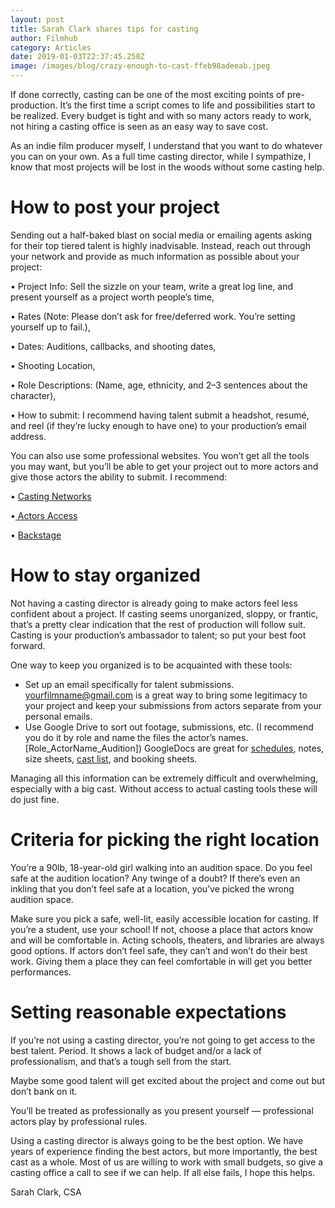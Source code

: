 ```yaml
---
layout: post
title: Sarah Clark shares tips for casting
author: Filmhub
category: Articles
date: 2019-01-03T22:37:45.258Z
image: /images/blog/crazy-enough-to-cast-ffeb98adeeab.jpeg
---
```

If done correctly, casting can be one of the most exciting points of pre-production. It’s the first time a script comes to life and possibilities start to be realized. Every budget is tight and with so many actors ready to work, not hiring a casting office is seen as an easy way to save cost.

As an indie film producer myself, I understand that you want to do whatever you can on your own. As a full time casting director, while I sympathize, I know that most projects will be lost in the woods without some casting help.

# How to post your project

Sending out a half-baked blast on social media or emailing agents asking for their top tiered talent is highly inadvisable. Instead, reach out through your network and provide as much information as possible about your project:

• Project Info: Sell the sizzle on your team, write a great log line, and present yourself as a project worth people’s time,

• Rates (Note: Please don’t ask for free/deferred work. You’re setting yourself up to fail.),

• Dates: Auditions, callbacks, and shooting dates,

• Shooting Location,

• Role Descriptions: (Name, age, ethnicity, and 2–3 sentences about the character),

• How to submit: I recommend having talent submit a headshot, resumé, and reel (if they’re lucky enough to have one) to your production’s email address.

You can also use some professional websites. You won’t get all the tools you may want, but you’ll be able to get your project out to more actors and give those actors the ability to submit. I recommend:

• [Casting Networks](http://bit.ly/2ENVAZf)

•[ Actors Access](http://bit.ly/2rUd0vA)

• [Backstage](http://bit.ly/2CDoWb5)

# How to stay organized

Not having a casting director is already going to make actors feel less confident about a project. If casting seems unorganized, sloppy, or frantic, that’s a pretty clear indication that the rest of production will follow suit. Casting is your production’s ambassador to talent; so put your best foot forward.

One way to keep you organized is to be acquainted with these tools:

* Set up an email specifically for talent submissions. yourfilmname@gmail.com is a great way to bring some legitimacy to your project and keep your submissions from actors separate from your personal emails.
* Use Google Drive to sort out footage, submissions, etc. (I recommend you do it by role and name the files the actor’s names.\[Role_ActorName_Audition]) GoogleDocs are great for [schedules](http://bit.ly/fhq_castingschedule), notes, size sheets, [cast list](http://bit.ly/fhq_castlist), and booking sheets.

Managing all this information can be extremely difficult and overwhelming, especially with a big cast. Without access to actual casting tools these will do just fine.

# Criteria for picking the right location

You’re a 90lb, 18-year-old girl walking into an audition space. Do you feel safe at the audition location? Any twinge of a doubt? If there’s even an inkling that you don’t feel safe at a location, you’ve picked the wrong audition space.

Make sure you pick a safe, well-lit, easily accessible location for casting. If you’re a student, use your school! If not, choose a place that actors know and will be comfortable in. Acting schools, theaters, and libraries are always good options. If actors don’t feel safe, they can’t and won’t do their best work. Giving them a place they can feel comfortable in will get you better performances.

# Setting reasonable expectations

If you’re not using a casting director, you’re not going to get access to the best talent. Period. It shows a lack of budget and/or a lack of professionalism, and that’s a tough sell from the start.

Maybe some good talent will get excited about the project and come out but don’t bank on it.

You’ll be treated as professionally as you present yourself — professional actors play by professional rules.

Using a casting director is always going to be the best option. We have years of experience finding the best actors, but more importantly, the best cast as a whole. Most of us are willing to work with small budgets, so give a casting office a call to see if we can help. If all else fails, I hope this helps.

Sarah Clark, CSA